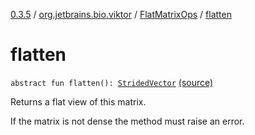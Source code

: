 [0.3.5](../../index.md) / [org.jetbrains.bio.viktor](../index.md) / [FlatMatrixOps](index.md) / [flatten](.)

# flatten

`abstract fun flatten(): `[`StridedVector`](../-strided-vector/index.md) [(source)](https://github.com/JetBrains-Research/viktor/blob/0.3.5/src/main/kotlin/org/jetbrains/bio/viktor/StridedMatrix.kt#L72)

Returns a flat view of this matrix.

If the matrix is not dense the method must raise an error.

